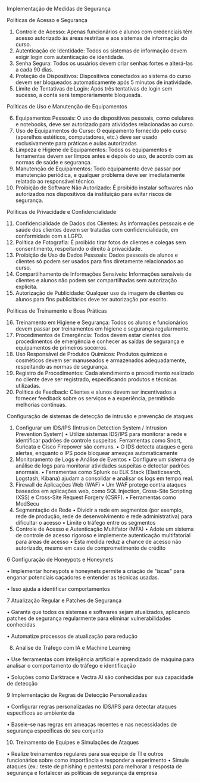 Implementação de Medidas de Segurança

Políticas de Acesso e Segurança
1.	Controle de Acesso: Apenas funcionários e alunos com credenciais têm acesso autorizado às áreas restritas e aos sistemas de informação do curso.
2.	Autenticação de Identidade: Todos os sistemas de informação devem exigir login com autenticação de identidade.
3.	Senha Segura: Todos os usuários devem criar senhas fortes e alterá-las a cada 90 dias.
4.	Proteção de Dispositivos: Dispositivos conectados ao sistema do curso devem ser bloqueados automaticamente após 5 minutos de inatividade.
5.	Limite de Tentativas de Login: Após três tentativas de login sem sucesso, a conta será temporariamente bloqueada.

Políticas de Uso e Manutenção de Equipamentos

6.	Equipamentos Pessoais: O uso de dispositivos pessoais, como celulares e notebooks, deve ser autorizado para atividades relacionadas ao curso.
7.	Uso de Equipamentos do Curso: O equipamento fornecido pelo curso (aparelhos estéticos, computadores, etc.) deve ser usado exclusivamente para práticas e aulas autorizadas
8.	Limpeza e Higiene de Equipamentos: Todos os equipamentos e ferramentas devem ser limpos antes e depois do uso, de acordo com as normas de saúde e segurança.
9.	Manutenção de Equipamentos: Todo equipamento deve passar por manutenção periódica, e qualquer problema deve ser imediatamente relatado ao responsável técnico.
10.	Proibição de Software Não Autorizado: É proibido instalar softwares não autorizados nos dispositivos da instituição para evitar riscos de segurança.

Políticas de Privacidade e Confidencialidade

11.	Confidencialidade de Dados dos Clientes: As informações pessoais e de saúde dos clientes devem ser tratadas com confidencialidade, em conformidade com a LGPD.
12.	Política de Fotografia: É proibido tirar fotos de clientes e colegas sem consentimento, respeitando o direito à privacidade.
13.	Proibição de Uso de Dados Pessoais: Dados pessoais de alunos e clientes só podem ser usados para fins diretamente relacionados ao curso.
14.	Compartilhamento de Informações Sensíveis: Informações sensíveis de clientes e alunos não podem ser compartilhadas sem autorização explícita.
15.	Autorização de Publicidade: Qualquer uso da imagem de clientes ou alunos para fins publicitários deve ter autorização por escrito.

Políticas de Treinamento e Boas Práticas

16.	Treinamento em Higiene e Segurança: Todos os alunos e funcionários devem passar por treinamentos em higiene e segurança regularmente.
17.	Procedimentos de Emergência: Todos devem estar cientes dos procedimentos de emergência e conhecer as saídas de segurança e equipamentos de primeiros socorros.
18.	Uso Responsável de Produtos Químicos: Produtos químicos e cosméticos devem ser manuseados e armazenados adequadamente, respeitando as normas de segurança.
19.	Registro de Procedimentos: Cada atendimento e procedimento realizado no cliente deve ser registrado, especificando produtos e técnicas utilizadas.
20.	Política de Feedback: Clientes e alunos devem ser incentivados a fornecer feedback sobre os serviços e a experiência, permitindo melhorias contínuas.

Configuração de sistemas de detecção de intrusão e prevenção de ataques

1. Configurar um IDS/IPS (Intrusion Detection System / Intrusion Prevention System)
•	Utilize sistemas IDS/IPS para monitorar a rede e identificar padrões de controle suspeitos. Ferramentas como Snort, Suricata e Cisco Firepower são comuns.
•	O IDS detecta ataques e gera alertas, enquanto o IPS pode bloquear ameaças automaticamente
2. Monitoramento de Logs e Análise de Eventos
•	Configure um sistema de análise de logs para monitorar atividades suspeitas e detectar padrões anormais.
•	Ferramentas como Splunk ou ELK Stack (Elasticsearch, Logstash, Kibana) ajudam a consolidar e analisar os logs em tempo real.
3. Firewall de Aplicações Web (WAF)
•	Um WAF protege contra ataques baseados em aplicações web, como SQL Injection, Cross-Site Scripting (XSS) e Cross-Site Request Forgery (CSRF).
•	Ferramentas como ModSecu
4. Segmentação de Rede
•	Dividir a rede em segmentos (por exemplo, rede de produção, rede de desenvolvimento e rede administrativa) para dificultar o acesso
•	Limite o tráfego entre os segmentos
5. Controle de Acesso e Autenticação Multifator (MFA)
•	Adote um sistema de controle de acesso rigoroso e implemente autenticação multifatorial para áreas de acesso
•	Esta medida reduz a chance de acesso não autorizado, mesmo em caso de comprometimento de crédito

6 Configuração de Honeypots e Honeynets

•	Implementar honeypots e honeynets permite a criação de "iscas" para enganar potenciais caçadores e entender as técnicas usadas.

•	Isso ajuda a identificar comportamentos

7 Atualização Regular e Patches de Segurança

•	Garanta que todos os sistemas e softwares sejam atualizados, aplicando patches de segurança regularmente para eliminar vulnerabilidades conhecidas

•	Automatize processos de atualização para redução

8. Análise de Tráfego com IA e Machine Learning
   
•	Use ferramentas com inteligência artificial e aprendizado de máquina para analisar o comportamento do tráfego e identificação

•	Soluções como Darktrace e Vectra AI são conhecidas por sua capacidade de detecção

9 Implementação de Regras de Detecção Personalizadas

•	Configurar regras personalizadas no IDS/IPS para detectar ataques específicos ao ambiente da

•	Baseie-se nas regras em ameaças recentes e nas necessidades de segurança específicas do seu conjunto

10. Treinamento de Equipes e Simulações de Ataques
    
•	Realize treinamentos regulares para sua equipe de TI e outros funcionários sobre como importância e responder a experimento
•	Simule ataques (ex.: teste de phishing e pentests) para melhorar a resposta de segurança e fortalecer as políticas de segurança da empresa
